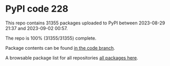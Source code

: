 # PyPI code 228

This repo contains 31355 packages uploaded to PyPI between 
2023-08-29 21:37 and 2023-09-02 00:57.

The repo is 100% (31355/31355) complete.

Package contents can be found [in the code branch](https://github.com/pypi-data/pypi-mirror-228/tree/code/packages).

A browsable package list for all repositories [all packages here](https://pypi-data.github.io/website/repositories/pypi-mirror-228).


